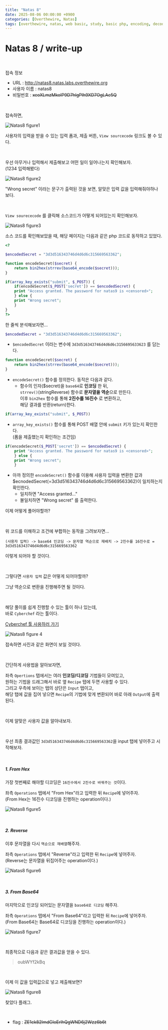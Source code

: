 ```yaml
---
title: "Natas 8"
date: 2025-08-06 00:00:00 +0900
categories: [Overthewire, Natas]
tags: [overthewire, natas, web basic, study, basic php, encoding, decoding]
---
```


# Natas 8 / write-up

<br>

접속 정보 
- URL : http://natas8.natas.labs.overthewire.org
- 사용자 이름 : natas8
- 비밀번호 : ~~xcoXLmzMkoIP9D7hlgPlh9XD7OgLAe5Q~~

<br>

접속하면,

![Natas8 figure1](/assets/img/natas/2025-08-04-16-05-30.png)

사용자의 입력을 받을 수 있는 입력 폼과, 제출 버튼, `View sourcecode` 링크도 볼 수 있다.

<br>

우선 아무거나 입력해서 제출해보고 어떤 일이 일어나는지 확인해보자.  
(1234 입력해봤다)

![Natas8 figure2](/assets/img/natas/2025-08-04-16-07-15.png)

"Wrong secret" 이라는 문구가 출력된 것을 보면, 알맞은 입력 값을 입력해줘야하나 보다.

<br>

`View sourececode` 를 클릭해 소스코드가 어떻게 되어있는지 확인해보자.

![Natas8 figure3](/assets/img/natas/2025-08-04-16-10-02.png)

소스 코드를 확인해보았을 때, 해당 페이지는 다음과 같은 php 코드로 동작하고 있었다.

```php
<?

$encodedSecret = "3d3d516343746d4d6d6c315669563362";

function encodeSecret($secret) {
    return bin2hex(strrev(base64_encode($secret)));
}

if(array_key_exists("submit", $_POST)) {
    if(encodeSecret($_POST['secret']) == $encodedSecret) {
    print "Access granted. The password for natas9 is <censored>";
    } else {
    print "Wrong secret";
    }
}
?>
```

한 줄씩 분석해보자면...

```php
$encodedSecret = "3d3d516343746d4d6d6c315669563362";
```
- `$encodedSecret` 이라는 변수에 `3d3d516343746d4d6d6c3156695633623` 를 담는다. 


```php
function encodeSecret($secret) {
    return bin2hex(strrev(base64_encode($secret)));
}
```
- `encodeSecret()` 함수를 정의한다. 동작은 다음과 같다.
    - 함수의 인자($secret)을 `base64`로 **인코딩** 한 뒤,  
    `strrev()`(stringReverse) 함수로 **문자열을 역순**으로 만든다.  
    이후 `bin2hex` 함수를 통해 **2진수를 16진수** 로 변환하고,  
    해당 결과를 반환(return)한다.


```php
if(array_key_exists("submit", $_POST))
```
- `array_key_exists()` 함수를 통해 POST 배열 안에 `submit` 키가 있는지 확인한다.  
(폼을 제출했는지 확인하는 조건임)


```php
if(encodeSecret($_POST['secret']) == $encodedSecret) {
    print "Access granted. The password for natas9 is <censored>";
    } else {
    print "Wrong secret";
    }
```

- 아까 정의한 `encodeSecret()` 함수를 이용해 사용자 입력을 변환한 값과  
$ecnodedSecret(=3d3d516343746d4d6d6c315669563362)이 일치하는지 확인한다.
    - 일치하면 "Access granted..."
    - 불일치하면 "Wrong secret" 를 출력한다.

이제 어떻게 풀어야할까?

<br>

위 코드를 이해하고 조건에 부합하는 동작을 그려보자면...

```
(사용자 입력) -> base64 인코딩 -> 문자열 역순으로 재배치 -> 2진수를 16진수로 = 3d3d516343746d4d6d6c315669563362 
```

이렇게 되어야 할 것이다.

<br>

그렇다면 `사용자 입력` 값은 어떻게 되어야할까?

그냥 역순으로 변환을 진행해주면 될 것이다.

<br>

해당 풀이를 쉽게 진행할 수 있는 툴이 하나 있는데,  
바로 `Cyberchef` 라는 툴이다.

[Cyberchef 툴 사용하러 가기](https://gchq.github.io/CyberChef/)

![Natas8 figure 4](/assets/img/natas/2025-08-04-16-36-52.png)

접속하면 사진과 같은 화면이 보일 것이다.

<br>

간단하게 사용법을 알아보자면,

좌측 `Opertions` 탭에서는 여러 **인코딩/디코딩** 기법들이 모여있고,  
원하는 기법을 드래그해서 바로 옆 `Recipe` 탭에 두면 사용할 수 있다.  
그리고 우측에 보이는 탭의 상단은 `Input` 탭이고,  
해당 탭에 값을 집어 넣으면 `Recipe`의 기법에 맞게 변환되어 바로 아래 `Output`에 출력된다.

<br>

이제 알맞은 사용자 값을 알아내보자.

<br>

우선 최종 결과값인 `3d3d516343746d4d6d6c315669563362`을 input 탭에 넣어주고 시작해보자.

<br>

##### 1. From Hex

가장 첫번째로 해야할 디코딩은 `16진수에서 2진수로 바꿔주는 것`이다.

좌측 `Operations` 탭에서 "From Hex"라고 입력한 뒤 `Recipe`에 넣어주자.  
(From Hex는 16진수 디코딩을 진행하는 operation이다.)

![Natas8 figure5](/assets/img/natas/2025-08-04-16-46-06.png)

<br>

##### 2. Reverse

이후 문자열을 다시 `역순으로 재배열`해주자.

좌측 `Operations` 탭에서 "Reverse"라고 입력한 뒤 `Recipe`에 넣어주자.  
(Reverse는 문자열을 뒤집어주는 operation이다.)

![Natas8 figure6](/assets/img/natas/2025-08-04-16-50-54.png)

<br>

##### 3. From Base64

마지막으로 인코딩 되어있는 문자열을 `base64로 디코딩` 해주자.

좌측 `Operations` 탭에서 "From Base64"라고 입력한 뒤 `Recipe`에 넣어주자.  
(From Base64는 Base64로 디코딩을 진행하는 operation이다.)

![Natas8 figure7](/assets/img/natas/2025-08-04-16-53-23.png)

<br>

최종적으로 다음과 같은 결과값을 얻을 수 있다.

> oubWYf2kBq

<br>

이제 이 값을 입력값으로 넣고 제출해보면?

![Natas8 figure8](/assets/img/natas/2025-08-04-16-54-22.png)

찾았다 플래그.

<br>

- flag : ~~ZE1ck82lmdGIoErlhQgWND6j2Wzz6b6t~~